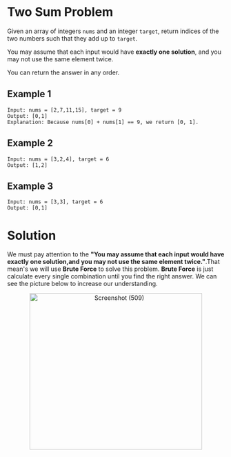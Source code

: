 # Two Sum Problem

Given an array of integers ```nums``` and an integer ```target```, return indices of the two numbers such that they add up to ```target```.

You may assume that each input would have **exactly one solution**, and you may not use the same element twice.

You can return the answer in any order.

## Example 1

```
Input: nums = [2,7,11,15], target = 9
Output: [0,1]
Explanation: Because nums[0] + nums[1] == 9, we return [0, 1].
```

## Example 2

```
Input: nums = [3,2,4], target = 6
Output: [1,2]
```
                     
## Example 3

```
Input: nums = [3,3], target = 6
Output: [0,1]
```





# Solution

We must pay attention to the **"You may assume that each input would have exactly one solution,and you may not use the same element twice."**.That mean's we will use **Brute Force** to solve this problem. 
**Brute Force** is just calculate every single combination until you find the right answer. We can see the picture below to increase our understanding.

<center><a data-flickr-embed="true" href="https://www.flickr.com/photos/197661703@N05/52683214573/in/dateposted-public/" title="Screenshot (509)" style="text-align:center;"><img src="https://live.staticflickr.com/65535/52683214573_8e2f41bc1c_w.jpg" width="400" height="363" alt="Screenshot (509)"></a><center>
